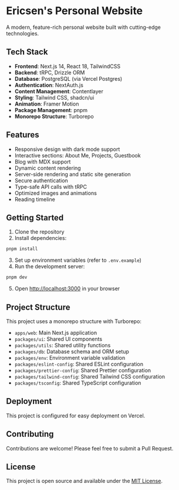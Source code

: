 # Ericsen's Personal Website

A modern, feature-rich personal website built with cutting-edge technologies.

## Tech Stack

- **Frontend**: Next.js 14, React 18, TailwindCSS
- **Backend**: tRPC, Drizzle ORM
- **Database**: PostgreSQL (via Vercel Postgres)
- **Authentication**: NextAuth.js
- **Content Management**: Contentlayer
- **Styling**: Tailwind CSS, shadcn/ui
- **Animation**: Framer Motion
- **Package Management**: pnpm
- **Monorepo Structure**: Turborepo

## Features

- Responsive design with dark mode support
- Interactive sections: About Me, Projects, Guestbook
- Blog with MDX support
- Dynamic content rendering
- Server-side rendering and static site generation
- Secure authentication
- Type-safe API calls with tRPC
- Optimized images and animations
- Reading timeline

## Getting Started

1. Clone the repository
2. Install dependencies:

```bash
pnpm install
```

3. Set up environment variables (refer to `.env.example`)
4. Run the development server:

```bash
pnpm dev
```

5. Open [http://localhost:3000](http://localhost:3000) in your browser

## Project Structure

This project uses a monorepo structure with Turborepo:

- `apps/web`: Main Next.js application
- `packages/ui`: Shared UI components
- `packages/utils`: Shared utility functions
- `packages/db`: Database schema and ORM setup
- `packages/env`: Environment variable validation
- `packages/eslint-config`: Shared ESLint configuration
- `packages/prettier-config`: Shared Prettier configuration
- `packages/tailwind-config`: Shared Tailwind CSS configuration
- `packages/tsconfig`: Shared TypeScript configuration

## Deployment

This project is configured for easy deployment on Vercel.

## Contributing

Contributions are welcome! Please feel free to submit a Pull Request.

## License

This project is open source and available under the [MIT License](LICENSE).
